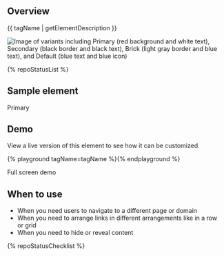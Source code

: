 ## Overview

{{ tagName | getElementDescription }}

<uxdot-example width-adjustment="692px">
  <img src="{{ './cta-sample.png' | url }}" alt="Image of variants including Primary (red background and white text), Secondary (black border and black text), Brick (light gray border and blue text), and Default (blue text and blue icon)">
</uxdot-example>

{% repoStatusList %}

## Sample element

<rh-cta variant="primary"
        href="#primary">Primary</rh-cta>

## Demo

View a live version of this element to see how it can be customized.

{% playground tagName=tagName %}{% endplayground %}

<rh-cta href="{{ './demo/' | url }}">Full screen demo</rh-cta>

## When to use

  - When you need users to navigate to a different page or domain
  - When you need to arrange links in different arrangements like in a row or grid
  - When you need to hide or reveal content

{% repoStatusChecklist %}
